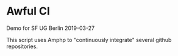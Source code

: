 Awful CI
========

Demo for SF UG Berlin 2019-03-27

This script uses Amphp to "continuously integrate" several github repositories.

